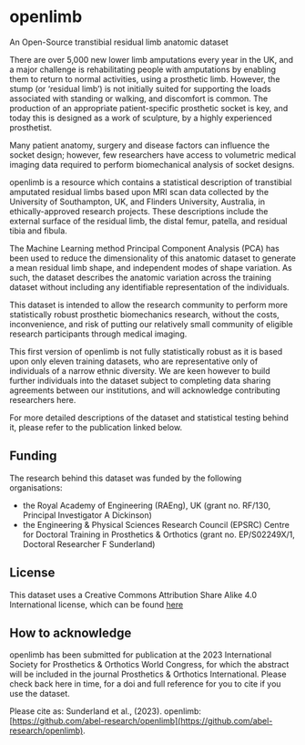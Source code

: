 # openlimb
An Open-Source transtibial residual limb anatomic dataset

There are over 5,000 new lower limb amputations every year in the UK, and a major challenge is rehabilitating people with amputations by enabling them to return to normal activities, using a prosthetic limb. However, the stump (or ‘residual limb’) is not initially suited for supporting the loads associated with standing or walking, and discomfort is common. The production of an appropriate patient-specific prosthetic socket is key, and today this is designed as a work of sculpture, by a highly experienced prosthetist. 

Many patient anatomy, surgery and disease factors can influence the socket design; however, few researchers have access to volumetric medical imaging data required to perform biomechanical analysis of socket designs. 

openlimb is a resource which contains a statistical description of transtibial amputated residual limbs based upon MRI scan data collected by the University of Southampton, UK, and Flinders University, Australia, in ethically-approved research projects. These descriptions include the external surface of the residual limb, the distal femur, patella, and residual tibia and fibula.

The Machine Learning method Principal Component Analysis (PCA) has been used to reduce the dimensionality of this anatomic dataset to generate a mean residual limb shape, and independent modes of shape variation. As such, the dataset describes the anatomic variation across the training dataset without including any identifiable representation of the individuals.

This dataset is intended to allow the research community to perform more statistically robust prosthetic biomechanics research, without the costs, inconvenience, and risk of putting our relatively small community of eligible research participants through medical imaging.

This first version of openlimb is not fully statistically robust as it is based upon only eleven training datasets, who are representative only of individuals of a narrow ethnic diversity. We are keen however to build further individuals into the dataset subject to completing data sharing agreements between our institutions, and will acknowledge contributing researchers here.

For more detailed descriptions of the dataset and statistical testing behind it, please refer to the publication linked below.

Funding
--------

The research behind this dataset was funded by the following organisations:
- the Royal Academy of Engineering (RAEng), UK (grant no. RF/130, Principal Investigator A Dickinson)
- the Engineering & Physical Sciences Research Council (EPSRC) Centre for Doctoral Training in Prosthetics & Orthotics (grant no. EP/S02249X/1, Doctoral Researcher F Sunderland)

License
--------

This dataset uses a Creative Commons Attribution Share Alike 4.0 International license, which can be found [here](../main/LICENSE)

How to acknowledge
------------------

openlimb has been submitted for publication at the 2023 International Society for Prosthetics & Orthotics World Congress, for which the abstract will be included in the journal Prosthetics & Orthotics International. Please check back here in time, for a doi and full reference for you to cite if you use the dataset. 

Please cite as:
Sunderland et al., (2023). openlimb: [https://github.com/abel-research/openlimb](https://github.com/abel-research/openlimb).

